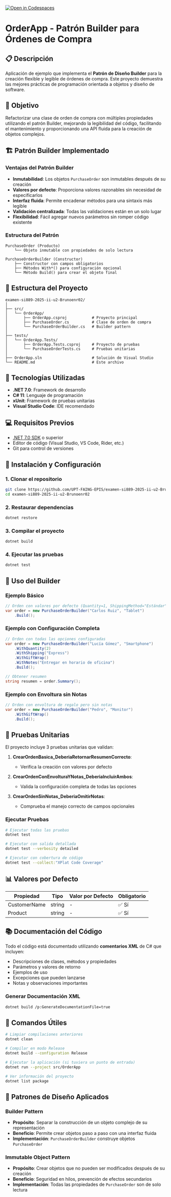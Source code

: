[![Open in Codespaces](https://classroom.github.com/assets/launch-codespace-2972f46106e565e64193e422d61a12cf1da4916b45550586e14ef0a7c637dd04.svg)](https://classroom.github.com/open-in-codespaces?assignment_repo_id=21372755)

# OrderApp - Patrón Builder para Órdenes de Compra

## 📋 Descripción

Aplicación de ejemplo que implementa el **Patrón de Diseño Builder** para la creación flexible y legible de órdenes de compra. Este proyecto demuestra las mejores prácticas de programación orientada a objetos y diseño de software.

## 🎯 Objetivo

Refactorizar una clase de orden de compra con múltiples propiedades utilizando el patrón Builder, mejorando la legibilidad del código, facilitando el mantenimiento y proporcionando una API fluida para la creación de objetos complejos.

## 🏗️ Patrón Builder Implementado

### Ventajas del Patrón Builder

- **Inmutabilidad**: Los objetos `PurchaseOrder` son inmutables después de su creación
- **Valores por defecto**: Proporciona valores razonables sin necesidad de especificarlos
- **Interfaz fluida**: Permite encadenar métodos para una sintaxis más legible
- **Validación centralizada**: Todas las validaciones están en un solo lugar
- **Flexibilidad**: Fácil agregar nuevos parámetros sin romper código existente

### Estructura del Patrón

```
PurchaseOrder (Producto)
    └── Objeto inmutable con propiedades de solo lectura
    
PurchaseOrderBuilder (Constructor)
    ├── Constructor con campos obligatorios
    ├── Métodos With*() para configuración opcional
    └── Método Build() para crear el objeto final
```

## 📁 Estructura del Proyecto

```
examen-si889-2025-ii-u2-Brunoenr02/
│
├── src/
│   └── OrderApp/
│       ├── OrderApp.csproj           # Proyecto principal
│       ├── PurchaseOrder.cs          # Clase de orden de compra
│       └── PurchaseOrderBuilder.cs   # Builder pattern
│
├── tests/
│   └── OrderApp.Tests/
│       ├── OrderApp.Tests.csproj     # Proyecto de pruebas
│       └── PurchaseOrderTests.cs     # Pruebas unitarias
│
├── OrderApp.sln                      # Solución de Visual Studio
└── README.md                         # Este archivo
```

## 🚀 Tecnologías Utilizadas

- **.NET 7.0**: Framework de desarrollo
- **C# 11**: Lenguaje de programación
- **xUnit**: Framework de pruebas unitarias
- **Visual Studio Code**: IDE recomendado

## 💻 Requisitos Previos

- [.NET 7.0 SDK](https://dotnet.microsoft.com/download/dotnet/7.0) o superior
- Editor de código (Visual Studio, VS Code, Rider, etc.)
- Git para control de versiones

## 🔧 Instalación y Configuración

### 1. Clonar el repositorio

```bash
git clone https://github.com/UPT-FAING-EPIS/examen-si889-2025-ii-u2-Brunoenr02.git
cd examen-si889-2025-ii-u2-Brunoenr02
```

### 2. Restaurar dependencias

```bash
dotnet restore
```

### 3. Compilar el proyecto

```bash
dotnet build
```

### 4. Ejecutar las pruebas

```bash
dotnet test
```

## 📖 Uso del Builder

### Ejemplo Básico

```csharp
// Orden con valores por defecto (Quantity=1, ShippingMethod="Estándar")
var order = new PurchaseOrderBuilder("Carlos Ruiz", "Tablet")
    .Build();
```

### Ejemplo con Configuración Completa

```csharp
// Orden con todas las opciones configuradas
var order = new PurchaseOrderBuilder("Lucía Gómez", "Smartphone")
    .WithQuantity(2)
    .WithShipping("Express")
    .WithGiftWrap()
    .WithNotes("Entregar en horario de oficina")
    .Build();

// Obtener resumen
string resumen = order.Summary();
```

### Ejemplo con Envoltura sin Notas

```csharp
// Orden con envoltura de regalo pero sin notas
var order = new PurchaseOrderBuilder("Pedro", "Monitor")
    .WithGiftWrap()
    .Build();
```

## 🧪 Pruebas Unitarias

El proyecto incluye 3 pruebas unitarias que validan:

1. **CrearOrdenBasica_DeberiaRetornarResumenCorrecto**: 
   - Verifica la creación con valores por defecto
   
2. **CrearOrdenConEnvolturaYNotas_DeberiaIncluirAmbos**: 
   - Valida la configuración completa de todas las opciones
   
3. **CrearOrdenSinNotas_DeberiaOmitirNotas**: 
   - Comprueba el manejo correcto de campos opcionales

### Ejecutar Pruebas

```bash
# Ejecutar todas las pruebas
dotnet test

# Ejecutar con salida detallada
dotnet test --verbosity detailed

# Ejecutar con cobertura de código
dotnet test --collect:"XPlat Code Coverage"
```

## 📊 Valores por Defecto

| Propiedad | Tipo | Valor por Defecto | Obligatorio |
|-----------|------|-------------------|-------------|
| CustomerName | string | - | ✅ Sí |
| Product | string | - | ✅ Sí |

## 📚 Documentación del Código

Todo el código está documentado utilizando **comentarios XML** de C# que incluyen:

- Descripciones de clases, métodos y propiedades
- Parámetros y valores de retorno
- Ejemplos de uso
- Excepciones que pueden lanzarse
- Notas y observaciones importantes

### Generar Documentación XML

```bash
dotnet build /p:GenerateDocumentationFile=true
```

## 🔄 Comandos Útiles

```bash
# Limpiar compilaciones anteriores
dotnet clean

# Compilar en modo Release
dotnet build --configuration Release

# Ejecutar la aplicación (si tuviera un punto de entrada)
dotnet run --project src/OrderApp

# Ver información del proyecto
dotnet list package
```

## 🎨 Patrones de Diseño Aplicados

### Builder Pattern
- **Propósito**: Separar la construcción de un objeto complejo de su representación
- **Beneficio**: Permite crear objetos paso a paso con una interfaz fluida
- **Implementación**: `PurchaseOrderBuilder` construye objetos `PurchaseOrder`

### Immutable Object Pattern
- **Propósito**: Crear objetos que no pueden ser modificados después de su creación
- **Beneficio**: Seguridad en hilos, prevención de efectos secundarios
- **Implementación**: Todas las propiedades de `PurchaseOrder` son de solo lectura
